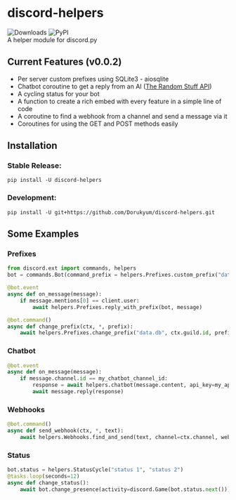 # discord-helpers
![Downloads](https://static.pepy.tech/personalized-badge/discord-helpers?period=total&units=international_system&left_color=grey&right_color=orange&left_text=Downloads)
![PyPI](https://img.shields.io/pypi/v/discord-helpers.svg) <br>
A helper module for discord.py

## Current Features (v0.0.2)
* Per server custom prefixes using SQLite3 - aiosqlite
* Chatbot coroutine to get a reply from an AI ([The Random Stuff API](https://api-info.pgamerx.com/))
* A cycling status for your bot
* A function to create a rich embed with every feature in a simple line of code
* A coroutine to find a webhook from a channel and send a message via it
* Coroutines for using the GET and POST methods easily

## Installation
### Stable Release:
```
pip install -U discord-helpers
```
### Development:
```
pip install -U git+https://github.com/Dorukyum/discord-helpers.git
```

## Some Examples
### Prefixes
```python
from discord.ext import commands, helpers
bot = commands.Bot(command_prefix = helpers.Prefixes.custom_prefix("data.db", "!"))
```
```python
@bot.event
async def on_message(message):
	if message.mentions[0] == client.user:
		await helpers.Prefixes.reply_with_prefix(bot, message)
```
```python
@bot.command()
async def change_prefix(ctx, *, prefix):
	await helpers.Prefixes.change_prefix("data.db", ctx.guild.id, prefix)
```
### Chatbot
```python
@bot.event
async def on_message(message):
	if message.channel.id == my_chatbot_channel_id:
		response = await helpers.chatbot(message.content, api_key=my_api_key)
		await message.reply(response)
```
### Webhooks
```python
@bot.command()
async def send_webhook(ctx, *, text):
	await helpers.Webhooks.find_and_send(text, channel=ctx.channel, webhook_name="Test")
```
### Status
```python
bot.status = helpers.StatusCycle("status 1", "status 2")
@tasks.loop(seconds=12)
async def change_status():
	await bot.change_presence(activity=discord.Game(bot.status.next()))
```
